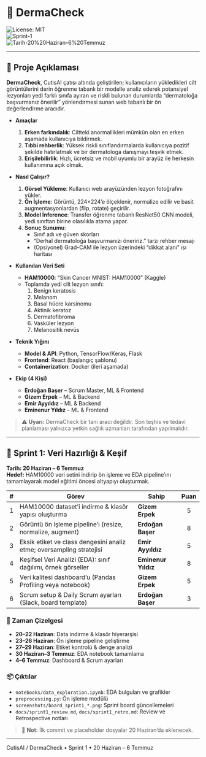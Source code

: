 # 🚀 DermaCheck

![License: MIT](https://img.shields.io/badge/License-MIT-blue.svg)  
![Sprint-1](https://img.shields.io/badge/Sprint-1-blue)  
![Tarih-20%20Haziran–6%20Temmuz](https://img.shields.io/badge/Date-20%20Haziran–6%20Temmuz-red)  

---

## 📜 Proje Açıklaması

**DermaCheck**, CutisAI çatısı altında geliştirilen; kullanıcıların yükledikleri cilt görüntülerini derin öğrenme tabanlı bir modelle analiz ederek potansiyel lezyonları yedi farklı sınıfa ayıran ve riskli bulunan durumlarda “dermatoloğa başvurmanız önerilir” yönlendirmesi sunan web tabanlı bir ön değerlendirme aracıdır.

- **Amaçlar**  
  1. **Erken farkındalık**: Ciltteki anormallikleri mümkün olan en erken aşamada kullanıcıya bildirmek.  
  2. **Tıbbi rehberlik**: Yüksek riskli sınıflandırmalarda kullanıcıya pozitif şekilde hatırlatmak ve bir dermatologa danışmayı teşvik etmek.  
  3. **Erişilebilirlik**: Hızlı, ücretsiz ve mobil uyumlu bir arayüz ile herkesin kullanımına açık olmak.

- **Nasıl Çalışır?**  
  1. **Görsel Yükleme**: Kullanıcı web arayüzünden lezyon fotoğrafını yükler.  
  2. **Ön İşleme**: Görüntü, 224×224’e ölçeklenir, normalize edilir ve basit augmentasyonlardan (flip, rotate) geçirilir.  
  3. **Model İnference**: Transfer öğrenme tabanlı ResNet50 CNN modeli, yedi sınıftan birine olasılıkla atama yapar.  
  4. **Sonuç Sunumu**:  
     - Sınıf adı ve güven skorları  
     - “Derhal dermatoloğa başvurmanızı öneririz.” tarzı rehber mesajı  
     - (Opsiyonel) Grad-CAM ile lezyon üzerindeki “dikkat alanı” ısı haritası  
     
- **Kullanılan Veri Seti**  
  - **HAM10000**: “Skin Cancer MNIST: HAM10000” (Kaggle)  
  - Toplamda yedi cilt lezyon sınıfı:  
    1. Benign keratosis  
    2. Melanom  
    3. Basal hücre karsinomu  
    4. Aktinik keratoz  
    5. Dermatofibroma  
    6. Vasküler lezyon  
    7. Melanositik nevüs  

- **Teknik Yığını**  
  - **Model & API**: Python, TensorFlow/Keras, Flask  
  - **Frontend**: React (başlangıç şablonu)  
  - **Containerization**: Docker (ileri aşamada)  

- **Ekip (4 Kişi)**  
  - **Erdoğan Başer** – Scrum Master, ML & Frontend  
  - **Gizem Erpek** – ML & Backend  
  - **Emir Ayyıldız** – ML & Backend  
  - **Eminenur Yıldız** – ML & Frontend  

> ⚠️ **Uyarı:** DermaCheck bir tanı aracı değildir. Son teşhis ve tedavi planlaması yalnızca yetkin sağlık uzmanları tarafından yapılmalıdır.

---

## 🎯 Sprint 1: Veri Hazırlığı & Keşif

**Tarih: 20 Haziran – 6 Temmuz**  
**Hedef:** HAM10000 veri setini indirip ön işleme ve EDA pipeline’ını tamamlayarak model eğitimi öncesi altyapıyı oluşturmak.

| # | Görev                                                                 | Sahip               | Puan |
|:-:|-----------------------------------------------------------------------|---------------------|:----:|
| 1 | HAM10000 dataset’i indirme & klasör yapısı oluşturma                  | **Gizem Erpek**     |  5   |
| 2 | Görüntü ön işleme pipeline’ı (resize, normalize, augment)            | **Erdoğan Başer**   |  8   |
| 3 | Eksik etiket ve class dengesini analiz etme; oversampling stratejisi | **Emir Ayyıldız**   |  5   |
| 4 | Keşifsel Veri Analizi (EDA): sınıf dağılımı, örnek görseller          | **Eminenur Yıldız** |  8   |
| 5 | Veri kalitesi dashboard’u (Pandas Profiling veya notebook)           | **Gizem Erpek**     |  5   |
| 6 | Scrum setup & Daily Scrum ayarları (Slack, board template)          | **Erdoğan Başer**   |  3   |

### 📅 Zaman Çizelgesi

- **20–22 Haziran**: Data indirme & klasör hiyerarşisi  
- **23–26 Haziran**: Ön işleme pipeline geliştirme  
- **27–29 Haziran**: Etiket kontrolü & denge analizi  
- **30 Haziran–3 Temmuz**: EDA notebook tamamlama  
- **4–6 Temmuz**: Dashboard & Scrum ayarları  

### 📦 Çıktılar

- `notebooks/data_exploration.ipynb`: EDA bulguları ve grafikler  
- `preprocessing.py`: Ön işleme modülü  
- `screenshots/board_sprint1_*.png`: Sprint board güncellemeleri  
- `docs/sprint1_review.md`, `docs/sprint1_retro.md`: Review ve Retrospective notları  

> 📝 **Not:** İlk commit ve placeholder dosyalar 20 Haziran’da eklenecek.  

---

CutisAI / DermaCheck • Sprint 1 • 20 Haziran – 6 Temmuz  
